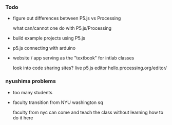 ### Todo
+ figure out differences between P5.js vs Processing

  what can/cannot one do with P5.js/Processing
  
+ build example projects using P5.js

+ p5.js connecting with arduino

+ website / app serving as the "textbook" for intlab classes 

  look into code sharing sites?
  live p5.js editor hello.processing.org/editor/

### nyushima problems
+ too many students

+ faculty transition from NYU washington sq

  faculty from nyc can come and teach the class without learning how to do it here